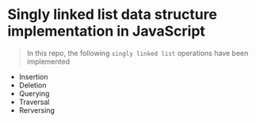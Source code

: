 # Singly linked list data structure implementation in JavaScript
> In this repo, the following `singly linked list` operations have been implemented

* Insertion
* Deletion
* Querying
* Traversal
* Rerversing
